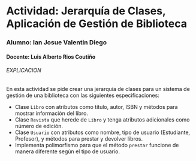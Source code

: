 # Actividad: Jerarquía de Clases, Aplicación de Gestión de Biblioteca
### Alumno: Ian Josue Valentin Diego
#### Docente: Luis Alberto Rios Coutiño
###### EXPLICACION
En esta actividad se pide crear una jerarquía de clases para un sistema de gestión de una biblioteca con las siguientes especificaciones:
- Clase `Libro` con atributos como título, autor, ISBN y métodos para mostrar información del libro.
- Clase `Revista` que herede de `Libro` y tenga atributos adicionales como número de edición.
- Clase `Usuario` con atributos como nombre, tipo de usuario (Estudiante, Profesor), y métodos para prestar y devolver libros.
- Implementa polimorfismo para que el método `prestar` funcione de manera diferente según el tipo de usuario.
